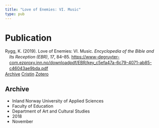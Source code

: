 ```yaml
---
title: "Love of Enemies: VI. Music"
type: pub
---
```

<h1>Publication</h1>
<article id="csl-bib-container-YJD9GED2" class="csl-bib-container">
  <div class="csl-bib-body" style="line-height: 1.35; padding-left: 1em; text-indent:-1em;">
  <div class="csl-entry">Rygg, K. (2019). Love of Enemies: VI. Music. <i>Encyclopedia of the Bible and Its Reception (EBR)</i>, <i>17</i>, 84&#x2013;85. <a href="https://www-degruyter-com.ezproxy.inn.no/downloadpdf/EBR/key_c5efa47a-6c79-4071-ab85-c46043ae9bda.pdf">https://www-degruyter-com.ezproxy.inn.no/downloadpdf/EBR/key_c5efa47a-6c79-4071-ab85-c46043ae9bda.pdf</a></div>
</div>
  <div class="csl-bib-buttons">
    <a href="#taxonomy-article-YJD9GED2" class="csl-bib-button">Archive</a>
    <a href="https://app.cristin.no/results/show.jsf?id=1630500" alt="Cristin URL" class="csl-bib-button">Cristin</a>
    <a href="http://zotero.org/groups/5022929/items/YJD9GED2" alt="Zotero URL" class="csl-bib-button">Zotero</a>
  </div>
  <div id="csl-bib-meta-container-YJD9GED2"></div>
</article>
<div id="csl-bib-meta-YJD9GED2" class="csl-bib-meta">
  <article id="taxonomy-article-YJD9GED2" class="taxonomy-article">
    <h1>Archive</h1>
    <ul>
      <li>Inland Norway University of Applied Sciences</li>
      <li>Faculty of Education</li>
      <li>Department of Art and Cultural Studies</li>
      <li>2018</li>
      <li>November</li>
    </ul>
  </article>
</div>
